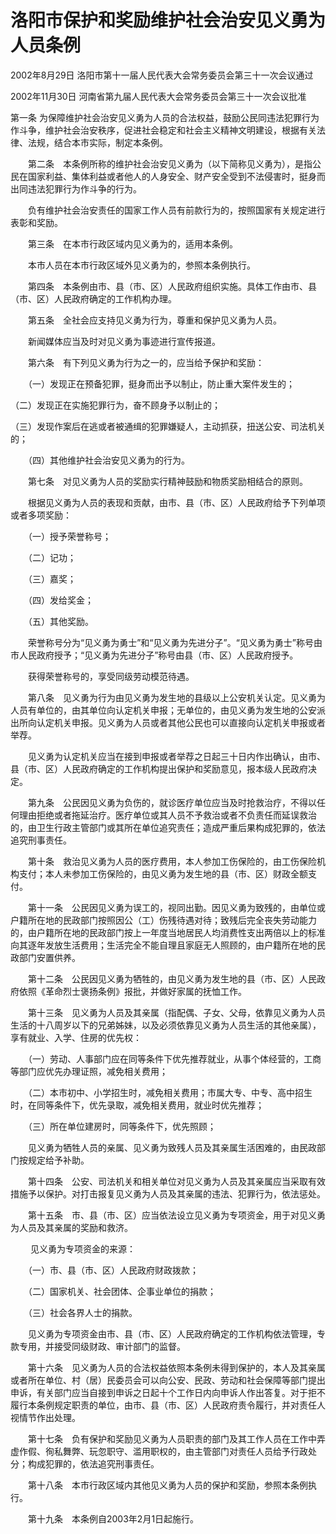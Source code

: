 # 洛阳市保护和奖励维护社会治安见义勇为人员条例

2002年8月29日 洛阳市第十一届人民代表大会常务委员会第三十一次会议通过

2002年11月30日 河南省第九届人民代表大会常务委员会第三十一次会议批准

<!-- INFO END -->

第一条 为保障维护社会治安见义勇为人员的合法权益，鼓励公民同违法犯罪行为作斗争，维护社会治安秩序，促进社会稳定和社会主义精神文明建设，根据有关法律、法规，结合本市实际，制定本条例。

　　第二条　本条例所称的维护社会治安见义勇为（以下简称见义勇为），是指公民在国家利益、集体利益或者他人的人身安全、财产安全受到不法侵害时，挺身而出同违法犯罪行为作斗争的行为。 

　　负有维护社会治安责任的国家工作人员有前款行为的，按照国家有关规定进行表彰和奖励。 

　　第三条　在本市行政区域内见义勇为的，适用本条例。 

　　本市人员在本市行政区域外见义勇为的，参照本条例执行。 

　　第四条　本条例由市、县（市、区）人民政府组织实施。具体工作由市、县（市、区）人民政府确定的工作机构办理。 

　　第五条　全社会应支持见义勇为行为，尊重和保护见义勇为人员。 

　　新闻媒体应当及时对见义勇为事迹进行宣传报道。 

　　第六条　有下列见义勇为行为之一的，应当给予保护和奖励： 

　　（一）发现正在预备犯罪，挺身而出予以制止，防止重大案件发生的；

（二）发现正在实施犯罪行为，奋不顾身予以制止的；

（三）发现作案后在逃或者被通缉的犯罪嫌疑人，主动抓获，扭送公安、司法机关的； 

　　（四）其他维护社会治安见义勇为的行为。 

　　第七条　对见义勇为人员的奖励实行精神鼓励和物质奖励相结合的原则。 

　　根据见义勇为人员的表现和贡献，由市、县（市、区）人民政府给予下列单项或者多项奖励： 

　　（一）授予荣誉称号； 

　　（二）记功； 

　　（三）嘉奖； 

　　（四）发给奖金； 

　　（五）其他奖励。 

　　荣誉称号分为“见义勇为勇士”和“见义勇为先进分子”。“见义勇为勇士”称号由市人民政府授予；“见义勇为先进分子”称号由县（市、区）人民政府授予。 

　　获得荣誉称号的，享受同级劳动模范待遇。 

　　第八条　见义勇为行为由见义勇为发生地的县级以上公安机关认定。见义勇为人员有单位的，由其单位向认定机关申报；无单位的，由见义勇为发生地的公安派出所向认定机关申报。见义勇为人员或者其他公民也可以直接向认定机关申报或者举荐。 

　　见义勇为认定机关应当在接到申报或者举荐之日起三十日内作出确认，由市、县（市、区）人民政府确定的工作机构提出保护和奖励意见，报本级人民政府决定。 

　　第九条　公民因见义勇为负伤的，就诊医疗单位应当及时抢救治疗，不得以任何理由拒绝或者拖延治疗。医疗单位或其人员不予救治或者不负责任而延误救治的，由卫生行政主管部门或其所在单位追究责任；造成严重后果构成犯罪的，依法追究刑事责任。 

　　第十条　救治见义勇为人员的医疗费用，本人参加工伤保险的，由工伤保险机构支付；本人未参加工伤保险的，由见义勇为发生地的县（市、区）财政全额支付。 

　　第十一条　公民因见义勇为误工的，视同出勤。因见义勇为致残的，由单位或户籍所在地的民政部门按照因公（工）伤残待遇对待；致残后完全丧失劳动能力的，由户籍所在地的民政部门按上一年度当地居民人均消费性支出两倍以上的标准向其逐年发放生活费用；生活完全不能自理且家庭无人照顾的，由户籍所在地的民政部门安置供养。 

　　第十二条　公民因见义勇为牺牲的，由见义勇为发生地的县（市、区）人民政府依照《革命烈士褒扬条例》报批，并做好家属的抚恤工作。 

　　第十三条　见义勇为人员及其亲属（指配偶、子女、父母，依靠见义勇为人员生活的十八周岁以下的兄弟姊妹，以及必须依靠见义勇为人员生活的其他亲属），享有就业、入学、住房的优先权： 

　　（一）劳动、人事部门应在同等条件下优先推荐就业，从事个体经营的，工商等部门应优先办理证照，减免相关费用； 

　　（二）本市初中、小学招生时，减免相关费用；市属大专、中专、高中招生时，在同等条件下，优先录取，减免相关费用，就业时优先推荐； 

　　（三）所在单位建房时，同等条件下，优先照顾； 

　　见义勇为牺牲人员的亲属、见义勇为致残人员及其亲属生活困难的，由民政部门按规定给予补助。 

　　第十四条　公安、司法机关和相关单位对见义勇为人员及其亲属应当采取有效措施予以保护。对打击报复见义勇为人员及其亲属的违法、犯罪行为，依法惩处。 

　　第十五条　市、县（市、区）应当依法设立见义勇为专项资金，用于对见义勇为人员及其亲属的奖励和救济。 

　　 见义勇为专项资金的来源：

　　（一）市、县（市、区）人民政府财政拨款； 

　　（二）国家机关、社会团体、企事业单位的捐款； 

　　（三）社会各界人士的捐款。 

　　见义勇为专项资金由市、县（市、区）人民政府确定的工作机构依法管理，专款专用，并接受同级财政、审计部门的监督。 

　　第十六条　见义勇为人员的合法权益依照本条例未得到保护的，本人及其亲属或者所在单位、村（居）民委员会可以向公安、民政、劳动和社会保障等部门提出申诉，有关部门应当自接到申诉之日起十个工作日内向申诉人作出答复。对于拒不履行本条例规定职责的单位，由市、县（市、区）人民政府责令履行，并对责任人视情节作出处理。 

　　第十七条　负有保护和奖励见义勇为人员职责的部门及其工作人员在工作中弄虚作假、徇私舞弊、玩忽职守、滥用职权的，由主管部门对责任人员给予行政处分；构成犯罪的，依法追究刑事责任。 

　　第十八条　本市行政区域内其他见义勇为人员的保护和奖励，参照本条例执行。 

　　第十九条　本条例自2003年2月1日起施行。